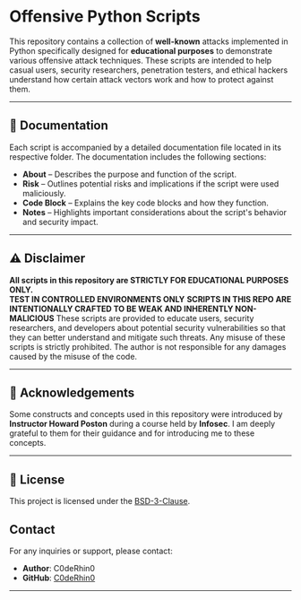 # Offensive Python Scripts

This repository contains a collection of **well-known** attacks implemented in Python specifically designed for **educational purposes** to demonstrate various offensive attack techniques. These scripts are intended to help casual users, security researchers, penetration testers, and ethical hackers understand how certain attack vectors work and how to protect against them.

---

## 📂 Documentation  
Each script is accompanied by a detailed documentation file located in its respective folder. The documentation includes the following sections:

- **About** – Describes the purpose and function of the script.  
- **Risk** – Outlines potential risks and implications if the script were used maliciously.  
- **Code Block** – Explains the key code blocks and how they function.  
- **Notes** – Highlights important considerations about the script's behavior and security impact.  

---

## ⚠️ Disclaimer  
**All scripts in this repository are STRICTLY FOR EDUCATIONAL PURPOSES ONLY.**   
**TEST IN CONTROLLED ENVIRONMENTS ONLY**
**SCRIPTS IN THIS REPO ARE INTENTIONALLY CRAFTED TO BE WEAK AND INHERENTLY NON-MALICIOUS**
These scripts are provided to educate users, security researchers, and developers about potential security vulnerabilities so that they can better understand and mitigate such threats. Any misuse of these scripts is strictly prohibited. The author is not responsible for any damages caused by the misuse of the code.

---

## 🙏 Acknowledgements  
Some constructs and concepts used in this repository were introduced by **Instructor Howard Poston** during a course held by **Infosec**. I am deeply grateful to them for their guidance and for introducing me to these concepts.

---

## 📜 License
This project is licensed under the [BSD-3-Clause](LICENSE).

## Contact

For any inquiries or support, please contact:

- **Author**: C0deRhin0 
- **GitHub**: [C0deRhin0](https://github.com/C0deRhin0)

---
